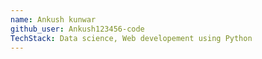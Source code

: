 ```yaml
---
name: Ankush kunwar
github_user: Ankush123456-code
TechStack: Data science, Web developement using Python
---
```

